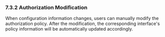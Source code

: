 ### 7.3.2 Authorization Modification

When configuration information changes, users can manually modify the authorization policy. After the modification, the corresponding interface's policy information will be automatically updated accordingly.
